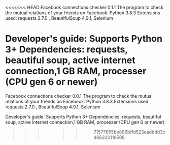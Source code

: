 <<<<<<< HEAD
Facebook connections checker 0.1.1 The program to check the mutual relations of your friends on Facebook. Python 3.8.3 Extensions used: requests 2.7.0 , BeautifulSoup 4.9.1, Selenium

Developer's guide: Supports Python 3+ Dependencies: requests, beautiful soup, active internet connection,1 GB RAM, processer (CPU gen 6 or newer)
=======
Facebook connections checker 0.0.1
The program to check the mutual relations of your friends on Facebook.
Python 3.8.3
Extensions used: requests 2.7.0 , BeautifulSoup 4.9.1, Selenium 

Developer's guide:
Supports Python 3+
Dependencies: requests, beautiful soup, active internet connection,1 GB RAM, processer (CPU gen 6 or newer)


>>>>>>> 71577855bb886bffd523eadbdd3cd66320119508
